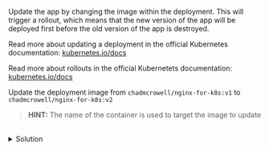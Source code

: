 Update the app by changing the image within the deployment. This will trigger a rollout, which means that the new version of the app will be deployed first before the old version of the app is destroyed.

Read more about updating a deployment in the official Kubernetes documentation: [kubernetes.io/docs](https://kubernetes.io/docs/concepts/workloads/controllers/deployment/#updating-a-deployment)

Read more about rollouts in the official Kubernetets documentation: [kubernetes.io/docs](https://kubernetes.io/docs/concepts/workloads/controllers/deployment/#rolling-back-a-deployment)

Update the deployment image from `chadmcrowell/nginx-for-k8s:v1` to `chadmcrowell/nginx-for-k8s:v2`

> **HINT:** The name of the container is used to target the image to update

<br>
<details><summary>Solution</summary>
<br>

Update the deployment image from `chadmcrowell/nginx-for-k8s:v1` to `chadmcrowell/nginx-for-k8s:v2`
```bash
k -n session283884 set image deploy scaler nginx-for-k8s=chadmcrowell/nginx-for-k8s:v2
```{{exec}}

View the new version of the app in a browser here: [chadmcrowell/nginx-for-k8s:v2](echo $(sed 's/PORT/30942/g' /etc/killercoda/host))

<a href="/etc/killercoda/host">App</a>
<a href="file:///etc/killercoda/host">Link 1</a>
</details>